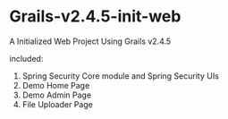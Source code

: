 # Grails-v2.4.5-init-web
A Initialized Web Project Using Grails v2.4.5

included:
 1. Spring Security Core module and Spring Security UIs
 2. Demo Home Page
 3. Demo Admin Page
 4. File Uploader Page
